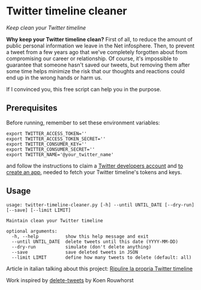 # Twitter timeline cleaner

*Keep clean your Twitter timeline*

**Why keep your Twitter timeline clean?** First of all, to reduce the amount of public personal information we leave in the Net infosphere. Then, to prevent a tweet from a few years ago that we've completely forgotten about from compromising our career or relationship. Of course, it's impossible to guarantee that someone hasn't saved our tweets, but removing them after some time helps minimize the risk that our thoughts and reactions could end up in the wrong hands or harm us.

If I convinced you, this free script can help you in the purpose.

## Prerequisites

Before running, remember to set these environment variables: 

```
export TWITTER_ACCESS_TOKEN='' 
export TWITTER_ACCESS_TOKEN_SECRET='' 
export TWITTER_CONSUMER_KEY='' 
export TWITTER_CONSUMER_SECRET='' 
export TWITTER_NAME='@your_twitter_name' 
```

and follow the instructions to claim a [Twitter developers account](https://developer.twitter.com/en/apply) and [to create an app](https://developer.twitter.com/en/apps/create), needed to fetch your Twitter timeline's tokens and keys.

## Usage

```
usage: twitter-timeline-cleaner.py [-h] --until UNTIL_DATE [--dry-run] [--save] [--limit LIMIT]

Maintain clean your Twitter timeline

optional arguments:
  -h, --help          show this help message and exit
  --until UNTIL_DATE  delete tweets until this date (YYYY-MM-DD)
  --dry-run           simulate (don't delete anything)
  --save              save deleted tweets in JSON
  --limit LIMIT       define how many tweets to delete (default: all)
```

Article in italian talking about this project: [Ripulire la propria Twitter timeline](https://www.zerozone.it/tecnologia-privacy-e-sicurezza/ripulire-la-propria-twitter-timeline/19195)

Work inspired by [delete-tweets](https://github.com/koenrh/delete-tweets) by Koen Rouwhorst

